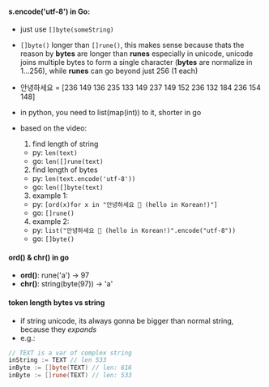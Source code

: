 #### s.encode('utf-8') in Go:

- just use `[]byte(someString)`
- `[]byte()` longer than `[]rune()`, this makes sense because thats the reason by **bytes** are longer than **runes** especially in unicode, unicode joins multiple bytes to form a single character (**bytes** are normalize in 1...256), while **runes** can go beyond just 256 (1 each)
- 안녕하세요 = [236 149 136 235 133 149 237 149 152 236 132 184 236 154 148]
- in python, you need to list(map(int)) to it, shorter in go
- based on the video:

  1. find length of string

  - py: `len(text)`
  - go: `len([]rune(text)`

  2. find length of bytes

  - py: `len(text.encode('utf-8'))`
  - go: `len([]byte(text)`

  3. example 1:

  - py: `[ord(x)for x in "안녕하세요 👋 (hello in Korean!)"]`
  - go: `[]rune()`

  4. example 2:

  - py: `list("안녕하세요 👋 (hello in Korean!)".encode("utf-8"))`
  - go: `[]byte()`

#### ord() & chr() in go

- **ord()**: rune('a') -> 97
- **chr()**: string(byte(97)) -> 'a'

#### token length bytes vs string

- if string unicode, its always gonna be bigger than normal string, because they _expands_
- e.g.:

```go
// TEXT is a var of complex string
inString := TEXT // len 533
inByte := []byte(TEXT) // len: 616
inByte := []rune(TEXT) // len: 533
```
